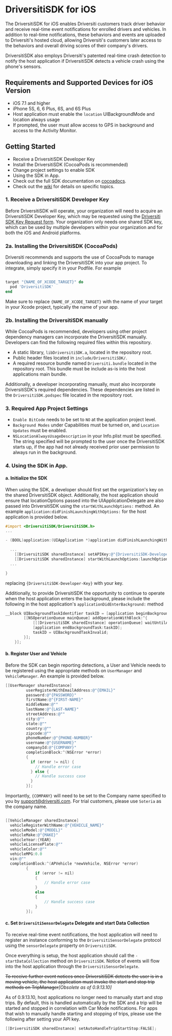 # DriversitiSDK for iOS

The DriversitiSDK for iOS enables Driversiti customers track driver behavior and receive real-time event notifications for enrolled drivers and vehicles. In addition to real-time notifications, these behaviors and events are uploaded to Driversiti's hosted cloud, allowing Driversiti's customers later access to the behaviors and overall driving scores of their company's drivers.

DriversitiSDK also employs Driversiti's patented real-time crash detection to notify the host application if DriversitiSDK detects a vehicle crash using the phone's sensors.

## Requirements and Supported Devices for iOS Version
- iOS 7.1 and higher
- iPhone 5S, 6, 6 Plus, 6S, and 6S Plus
- Host application must enable the `location` UIBackgroundMode and location always usage
- If prompted, the user must allow access to GPS in background and access to the Activity Monitor.

## Getting Started

- Receive a DriversitiSDK Developer Key
- Install the DriversitiSDK (CocoaPods is recommended)
- Change project settings to enable SDK
- Using the SDK in App.
- Check out the full SDK documentation on [cocoadocs](http://cocoadocs.org/docsets/DriversitiSDK/).
- Check out the [wiki](https://github.com/apiosys/DriversitiSDK/wiki) for details on specific topics.

### 1. Receive a DriversitiSDK Developer Key

Before DriversitiSDK will operate, your organization will need to acquire an DriversitiSDK Developer Key, which may be requested using the [Driversiti SDK Key Request form](http://goo.gl/forms/YSSuYZ16Rk). Your organization only needs one shared SDK key, which can be used by multiple developers within your organization and for both the iOS and Android platforms.

### 2a. Installing the DriversitiSDK (CocoaPods)

Driversiti recommends and supports the use of CocoaPods to manage downloading and linking the DriversitiSDK into your app project. To integrate, simply specify it in your Podfile. For example

```ruby

target "{NAME_OF_XCODE_TARGET}" do
  pod 'DriversitiSDK'
end
```

Make sure to replace ``{NAME_OF_XCODE_TARGET}`` with the name of your target in your Xcode project, typically the name of your app.

### 2b. Installing the DriversitiSDK manually

While CocoaPods is recommended, developers using other project dependency managers can incorporate the DriversitiSDK manually. Developers can find the following required files within this repository.
- A static library, `libDriversitiSDK.a`, located in the repository root.  
- Public header files located in ``include/DriversitiSDK/``.
- A required resource bundle named `Driversiti.bundle` located in the repository root. This bundle must be include as-is into the host applications main bundle.

Additionally, a developer incorporating manually, must also incorporate DriversitiSDK's required dependencies. These dependencies are listed in the ``DriversitiSDK.podspec`` file located in the repository root.

### 3. Required App Project Settings

- ``Enable BitCode`` needs to be set to ``NO`` at the application project level.
- ``Background Modes`` under Capabilities must be turned on, and ``Location Updates`` must be enabled.
- ``NSLocationAlwaysUsageDescription`` in your Info.plist must be specified. The string specified will be prompted to the user once the DriversitiSDK starts up, if the app had not already received prior user permission to always run in the background.

### 4. Using the SDK in App.

#### a. Initialize the SDK

When using the SDK, a developer should first set the organization's key on the shared DriversitiSDK object. Additionally, the host application should ensure that locationOptions passed into the UIApplicationDelegate are also passed into DriversitiSDK using the ``startWithLaunchOptions:`` method.  An example ``application:didFinishLaunchingWithOptions:`` for the host application is provided below.

```objective-c
#import <DriversitiSDK/DriversitiSDK.h>
...

- (BOOL)application:(UIApplication *)application didFinishLaunchingWithOptions:(NSDictionary *)launchOptions {

  ...
	[[DriversitiSDK sharedInstance] setAPIKey:@"{DriversitiSDK-Developer-Key}"]
	[[DriversitiSDK sharedInstance] startWithLaunchOptions:launchOptions];
  ...

}
```

replacing ``{DriversitiSDK-Developer-Key}`` with your key.

Additionally, to provide DriversitiSDK the opportunity to continue to operate when the host application enters the background, please include the following in the host application's ``applicationDidEnterBackground:`` method

```objective-c
__block UIBackgroundTaskIdentifier taskID = [application beginBackgroundTaskWithExpirationHandler:^{
		[[NSOperationQueue mainQueue] addOperationWithBlock:^{
			[[[DriversitiSDK sharedInstance] operationQueue] waitUntilAllOperationsAreFinished];
			[application endBackgroundTask:taskID];
			taskID = UIBackgroundTaskInvalid;
		}];
	}];
```



#### b. Register User and Vehicle

Before the SDK can begin reporting detections, a User and Vehicle needs to be registered using the appropriate methods on ``UserManager`` and ``VehicleManager``. An example is provided below.

```objective-c
[[UserManager sharedInstance]
		 userRegisterWithEmailAddress:@"{EMAIL}"
		 password:@"{PASSWORD}"
		 firstName:@"{FIRST-NAME}"
		 middleName:@""
		 lastName:@"{LAST-NAME}"
		 streetAddress:@""
		 city:@""
		 state:@""
		 country:@""
		 zipcode:@""
		 phoneNumber:@"{PHONE-NUMBER}"
		 username:@"{USERNAME}"
		 companyId:@"{COMPANY}"
		 completionBlock:^(NSError *error)
		 {
           if (error != nil) {
             // Handle error case
           } else {
             // Handle success case
           }
		 }];
```

Importantly, ``{COMPANY}`` will need to be set to the Company name specified to you by <support@driversiti.com>. For trial customers, please use ``Soteria`` as the company name.

```objective-c

[[VehicleManager sharedInstance]
  vehicleRegisterWithName:@"{VEHICLE_NAME}"
  vehicleModel:@"{MODEL}"
  vehicleMake:@"{MAKE}"
  vehicleYear:{YEAR}
  vehicleLicensePlate:@""
  vehicleColor:@""
  vehicleMPG:0.0
  vin:@""
  completionBlock:^(APVehicle *newVehicle, NSError *error)
		 {
			 if (error != nil)
			 {
				 // Handle error case
			 }
			 else
			 {
				 // Handle success case
			 }
		 }];
```

#### c. Set ``DriversitiSensorDelegate`` Delegate and start Data Collection

To receive real-time event notifications, the host application will need to register an instance conforming to the ``DriversitiSensorDelegate`` protocol using the ``sensorDelegate`` property on ``DriversitiSDK``.

Once everything is setup, the host application should call the ``-startDataCollection`` method on ``DriversitiSDK``.  Notice of events will flow into the host application through the ``DriversitiSensorDelegate``.

~~To receive further event notices once DriversitiSDK detects the user is in a moving vehicle, the host application must invoke the start and stop trip methods on TripManager~~_[Obsolete as of 0.9.13.10]_

As of 0.9.13.10, host applications no longer need to manually start and stop trips. By default, this is handled automatically by the SDK and a trip will be started and stopped in correlation with Car Mode notifications. For apps that wish to manually handle starting and stopping of trips, please use the following after setting your API key.

```objective-c
[[DriversitiSDK sharedInstance] setAutoHandleTripStartStop:FALSE];
```
